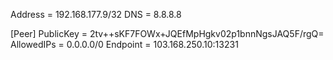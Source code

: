 Address = 192.168.177.9/32
DNS = 8.8.8.8


[Peer]
PublicKey = 2tv++sKF7FOWx+JQEfMpHgkv02p1bnnNgsJAQ5F/rgQ=
AllowedIPs = 0.0.0.0/0
Endpoint = 103.168.250.10:13231
